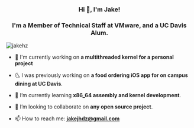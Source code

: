
<h3 align="center">Hi 👋, I'm Jake!</h1>
<h3 align="center">I'm a Member of Technical Staff at VMware, and a UC Davis Alum.</h3>

<p align="left"> <img src="https://komarev.com/ghpvc/?username=jakehz" alt="jakehz" /> </p>

- 🔭 I'm currently working on **a multithreaded kernel for a personal project** 

- 🌜 I was previously working on **a food ordering iOS app for on campus dining at UC Davis**.

- 🌱 I’m currently learning **x86_64 assembly and kernel development**.

- 👯 I’m looking to collaborate on **any open source project**.

- 📫 How to reach me: **jakejhdz@gmail.com**



